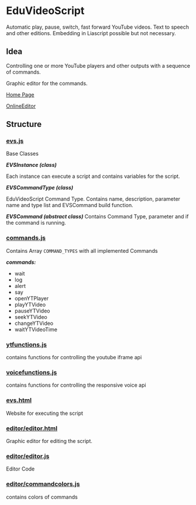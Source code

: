 # EduVideoScript
Automatic play, pause, switch, fast forward YouTube videos. Text to speech and other editions. Embedding in Liascript possible but not necessary.

## Idea

Controlling one or more YouTube players and other outputs with a sequence of commands.

Graphic editor for the commands.

[Home Page](https://fjangfaragesh.github.io/EduVideoScript)

[OnlineEditor](https://fjangfaragesh.github.io/EduVideoScript/editor/editor.js)

## Structure

### [evs.js](evs.js)

Base Classes

***EVSInstance (class)***

Each instance can execute a script and contains variables for the script.

***EVSCommandType (class)***

EduVideoScript Command Type.
Contains name, description, parameter name and type list and EVSCommand build function. 

***EVSCommand (abstract class)***
Contains Command Type, parameter and if the command is running.


### [commands.js](commands.js)

Contains Array `COMMAND_TYPES` with all implemented Commands

***commands:***

- wait
- log
- alert
- say
- openYTPlayer
- playYTVideo
- pauseYTVideo
- seekYTVideo
- changeYTVideo
- waitYTVideoTime

### [ytfunctions.js](ytfunctions.js)

contains functions for controlling the youtube iframe api

### [voicefunctions.js](voicefunctions.js)

contains functions for controlling the responsive voice api

### [evs.html](evs.html)

Website for executing the script

### [editor/editor.html](editor/editor.html)

Graphic editor for editing the script.

### [editor/editor.js](editor/editor.js)

Editor Code

### [editor/commandcolors.js](editor/commandcolors.js)

contains colors of commands
